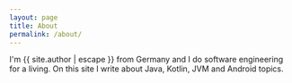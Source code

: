 ```yaml
---
layout: page
title: About
permalink: /about/
---
```


I'm {{ site.author | escape }} from Germany and I do software engineering for a living. On this site I write about Java, Kotlin, JVM and Android topics.
